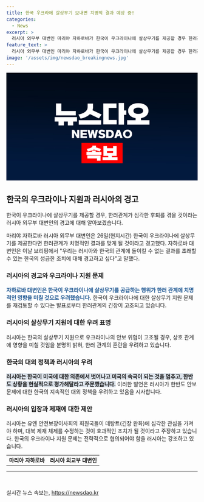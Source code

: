```yaml
---
title: 한국 우크라에 살상무기 보내면 치명적 결과 예상 중!
categories:
  - News
excerpt: >
  러시아 외무부 대변인 마리야 자하로바가 한국이 우크라이나에 살상무기를 제공할 경우 한러관계에 치명적인 영향을 미칠 것이라고 경고했다. 또한, 한국이 미국에 의존하지 말고 한반도 상황을 현실적으로 평가하라고 촉구했으며, 유엔이 대북 제재 체제를 수정해 긴장 완화에 관심을 가져야 한다고 주장했다. 또한 러시아는 제재 취소와 함께 구체적인 시간표를 검토 중이라고 밝혔다.
feature_text: >
  러시아 외무부 대변인 마리야 자하로바가 한국이 우크라이나에 살상무기를 제공할 경우 한러관계에 치명적인 영향을 미칠 것이라고 경고했다. 또한, 한국이 미국에 의존하지 말고 한반도 상황을 현실적으로 평가하라고 촉구했으며, 유엔이 대북 제재 체제를 수정해 긴장 완화에 관심을 가져야 한다고 주장했다. 또한 러시아는 제재 취소와 함께 구체적인 시간표를 검토 중이라고 밝혔다.
image: '/assets/img/newsdao_breakingnews.jpg'
---
```


<p><img src="/assets/img/newsdao_breakingnews.jpg" alt="implanttips 속보" /></p>

<h2 data-ke-size="size26">한국의 우크라이나 지원과 러시아의 경고</h2>

<p>한국이 우크라이나에 살상무기를 제공할 경우, 한러관계가 심각한 후퇴를 겪을 것이라는 러시아 외무부 대변인의 경고에 대해 알아보겠습니다.</p>

<p data-ke-size="size16">마리야 자하로바 러시아 외무부 대변인은 26일(현지시간) 한국이 우크라이나에 살상무기를 제공한다면 한러관계가 치명적인 결과를 맞게 될 것이라고 경고했다. 자하로바 대변인은 이날 브리핑에서 "우리는 러시아와 한국의 관계에 돌이킬 수 없는 결과를 초래할 수 있는 한국의 성급한 조치에 대해 경고하고 싶다"고 말했다.</p>

<h3>러시아의 경고와 우크라이나 지원 문제</h3>

<p><b><span style="color: #1a5490;">자하로바 대변인은 한국이 우크라이나에 살상무기를 공급하는 행위가 한러 관계에 치명적인 영향을 미칠 것으로 우려했습니다.</span></b> 한국이 우크라이나에 대한 살상무기 지원 문제를 재검토할 수 있다는 발표로부터 한러관계의 긴장이 고조되고 있습니다.</p>

<h3>러시아의 살상무기 지원에 대한 우려 표명</h3>

<p>러시아는 한국의 살상무기 지원으로 우크라이나의 안보 위협이 고조될 경우, 상호 관계에 영향을 미칠 것임을 분명히 밝혀, 한러 관계의 혼란을 우려하고 있습니다.</p>

<h3>한국의 대외 정책과 러시아의 우려</h3>

<p><b><span style="background-color: #21538527;">러시아는 한국이 미국에 대한 의존에서 벗어나고 미국의 속국이 되는 것을 멈추고, 한반도 상황을 현실적으로 평가해달라고 주문했습니다.</span></b> 이러한 발언은 러시아가 한반도 안보문제에 대한 한국의 지속적인 대외 정책을 우려하고 있음을 시사합니다.</p>

<h3>러시아의 입장과 제재에 대한 제안</h3>

<p>러시아는 유엔 안전보장이사회의 회원국들이 데탕트(긴장 완화)에 심각한 관심을 가져야 하며, 대북 제재 체제를 수정하는 것이 효과적인 조치가 될 것이라고 주장하고 있습니다. 한국의 우크라이나 지원 문제는 전략적으로 협의되어야 함을 러시아는 강조하고 있습니다. </p>

<table>
    <tr>
        <td style="text-align: center; height: 17px;"><b>마리야 자하로바</b></td>
        <td style="text-align: center; height: 17px;"><b>러시아 외교부 대변인</b></td>
    </tr>
</table>

<hr>

<p data-ke-size="size16">&nbsp;</p>
실시간 뉴스 속보는, <a href="https://newsdao.kr" rel="dofollow">https://newsdao.kr</a>


